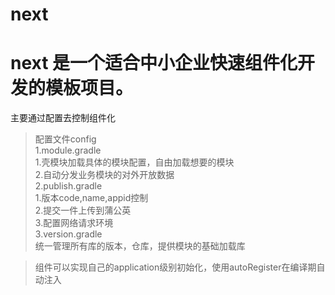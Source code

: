 # next

next 是一个适合中小企业快速组件化开发的模板项目。  
====
主要通过配置去控制组件化  
  >配置文件config  
    1.module.gradle  
      1.壳模块加载具体的模块配置，自由加载想要的模块  
      2.自动分发业务模块的对外开放数据  
    2.publish.gradle  
      1.版本code,name,appid控制  
      2.提交一件上传到蒲公英  
      3.配置网络请求环境  
    3.version.gradle  
      统一管理所有库的版本，仓库，提供模块的基础加载库  
      
      
  >组件可以实现自己的application级别初始化，使用autoRegister在编译期自动注入
  

